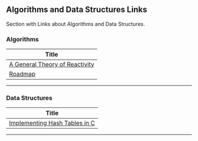 ## Algorithms and Data Structures Links

Section with Links about Algorithms and Data Structures.


### Algorithms
| **Title**  |
|---|
| [A General Theory of Reactivity] |
| [Roadmap] |
------------



### Data Structures
| **Title**  |
|---|
| [Implementing Hash Tables in C] |
------------



[comment]: # (Algorithms)
[A General Theory of Reactivity]: <https://github.com/kriskowal/gtor>
[Roadmap]: <https://neetcode.io/roadmap>



[comment]: # (Data Structures)
[Implementing Hash Tables in C]: <https://www.andreinc.net/2021/10/02/implementing-hash-tables-in-c-part-1>